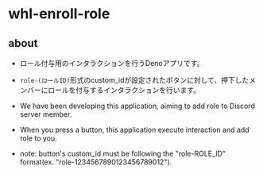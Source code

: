 # whl-enroll-role

## about
- ロール付与用のインタラクションを行うDenoアプリです。
- `role-(ロールID)`形式のcustom_idが設定されたボタンに対して、押下したメンバーにロールを付与するインタラクションを行います。

- We have been developing this application, aiming to add role to Discord server member.
- When you press a button, this application execute interaction and add role to you.
- note: button's custom_id must be following the "role-ROLE_ID" format(ex. "role-1234567890123456789012").